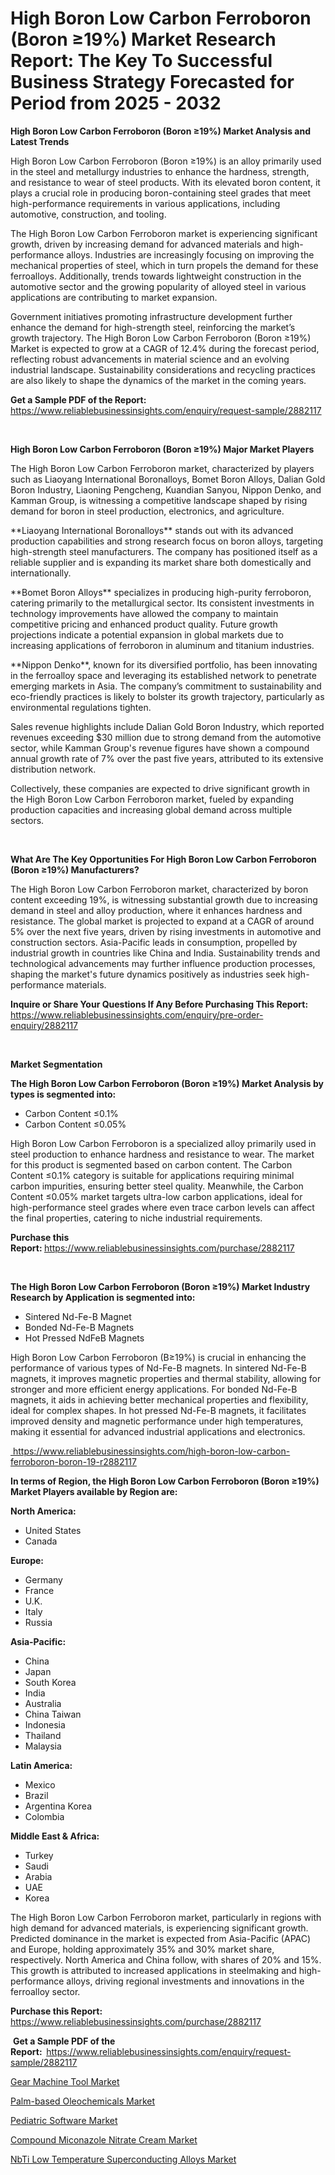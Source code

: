 <p><h1>High Boron Low Carbon Ferroboron (Boron ≥19%) Market Research Report: The Key To Successful Business Strategy Forecasted for Period from 2025 - 2032</h1></p><p><strong>High Boron Low Carbon Ferroboron (Boron ≥19%) Market Analysis and Latest Trends</strong></p>
<p><p>High Boron Low Carbon Ferroboron (Boron ≥19%) is an alloy primarily used in the steel and metallurgy industries to enhance the hardness, strength, and resistance to wear of steel products. With its elevated boron content, it plays a crucial role in producing boron-containing steel grades that meet high-performance requirements in various applications, including automotive, construction, and tooling.</p><p>The High Boron Low Carbon Ferroboron market is experiencing significant growth, driven by increasing demand for advanced materials and high-performance alloys. Industries are increasingly focusing on improving the mechanical properties of steel, which in turn propels the demand for these ferroalloys. Additionally, trends towards lightweight construction in the automotive sector and the growing popularity of alloyed steel in various applications are contributing to market expansion.</p><p>Government initiatives promoting infrastructure development further enhance the demand for high-strength steel, reinforcing the market’s growth trajectory. The High Boron Low Carbon Ferroboron (Boron ≥19%) Market is expected to grow at a CAGR of 12.4% during the forecast period, reflecting robust advancements in material science and an evolving industrial landscape. Sustainability considerations and recycling practices are also likely to shape the dynamics of the market in the coming years.</p></p>
<p><strong>Get a Sample PDF of the Report:&nbsp;</strong> <a href="https://www.reliablebusinessinsights.com/enquiry/request-sample/2882117?utm_campaign=96&utm_medium=2&utm_source=Github&utm_content=ia&utm_term=12032025&utm_id=high-boron-low-carbon-ferroboron-boron-19">https://www.reliablebusinessinsights.com/enquiry/request-sample/2882117</a></p>
<p>&nbsp;</p>
<p><strong>High Boron Low Carbon Ferroboron (Boron ≥19%) Major Market Players</strong></p>
<p><p>The High Boron Low Carbon Ferroboron market, characterized by players such as Liaoyang International Boronalloys, Bomet Boron Alloys, Dalian Gold Boron Industry, Liaoning Pengcheng, Kuandian Sanyou, Nippon Denko, and Kamman Group, is witnessing a competitive landscape shaped by rising demand for boron in steel production, electronics, and agriculture.</p><p>**Liaoyang International Boronalloys** stands out with its advanced production capabilities and strong research focus on boron alloys, targeting high-strength steel manufacturers. The company has positioned itself as a reliable supplier and is expanding its market share both domestically and internationally.</p><p>**Bomet Boron Alloys** specializes in producing high-purity ferroboron, catering primarily to the metallurgical sector. Its consistent investments in technology improvements have allowed the company to maintain competitive pricing and enhanced product quality. Future growth projections indicate a potential expansion in global markets due to increasing applications of ferroboron in aluminum and titanium industries.</p><p>**Nippon Denko**, known for its diversified portfolio, has been innovating in the ferroalloy space and leveraging its established network to penetrate emerging markets in Asia. The company’s commitment to sustainability and eco-friendly practices is likely to bolster its growth trajectory, particularly as environmental regulations tighten.</p><p>Sales revenue highlights include Dalian Gold Boron Industry, which reported revenues exceeding $30 million due to strong demand from the automotive sector, while Kamman Group's revenue figures have shown a compound annual growth rate of 7% over the past five years, attributed to its extensive distribution network. </p><p>Collectively, these companies are expected to drive significant growth in the High Boron Low Carbon Ferroboron market, fueled by expanding production capacities and increasing global demand across multiple sectors.</p></p>
<p>&nbsp;</p>
<p><strong>What Are The Key Opportunities For High Boron Low Carbon Ferroboron (Boron ≥19%) Manufacturers?</strong></p>
<p><p>The High Boron Low Carbon Ferroboron market, characterized by boron content exceeding 19%, is witnessing substantial growth due to increasing demand in steel and alloy production, where it enhances hardness and resistance. The global market is projected to expand at a CAGR of around 5% over the next five years, driven by rising investments in automotive and construction sectors. Asia-Pacific leads in consumption, propelled by industrial growth in countries like China and India. Sustainability trends and technological advancements may further influence production processes, shaping the market's future dynamics positively as industries seek high-performance materials.</p></p>
<p><strong>Inquire or Share Your Questions If Any Before Purchasing This Report:</strong> <a href="https://www.reliablebusinessinsights.com/enquiry/pre-order-enquiry/2882117?utm_campaign=96&utm_medium=2&utm_source=Github&utm_content=ia&utm_term=12032025&utm_id=high-boron-low-carbon-ferroboron-boron-19">https://www.reliablebusinessinsights.com/enquiry/pre-order-enquiry/2882117</a></p>
<p>&nbsp;</p>
<p><strong>Market Segmentation</strong></p>
<p><strong>The High Boron Low Carbon Ferroboron (Boron ≥19%) Market Analysis by types is segmented into:</strong></p>
<p><ul><li>Carbon Content ≤0.1%</li><li>Carbon Content ≤0.05%</li></ul></p>
<p><p>High Boron Low Carbon Ferroboron is a specialized alloy primarily used in steel production to enhance hardness and resistance to wear. The market for this product is segmented based on carbon content. The Carbon Content ≤0.1% category is suitable for applications requiring minimal carbon impurities, ensuring better steel quality. Meanwhile, the Carbon Content ≤0.05% market targets ultra-low carbon applications, ideal for high-performance steel grades where even trace carbon levels can affect the final properties, catering to niche industrial requirements.</p></p>
<p><strong>Purchase this Report:&nbsp;</strong><a href="https://www.reliablebusinessinsights.com/purchase/2882117?utm_campaign=96&utm_medium=2&utm_source=Github&utm_content=ia&utm_term=12032025&utm_id=high-boron-low-carbon-ferroboron-boron-19">https://www.reliablebusinessinsights.com/purchase/2882117</a></p>
<p>&nbsp;</p>
<p><strong>The High Boron Low Carbon Ferroboron (Boron ≥19%) Market Industry Research by Application is segmented into:</strong></p>
<p><ul><li>Sintered Nd-Fe-B Magnet</li><li>Bonded Nd-Fe-B Magnets</li><li>Hot Pressed NdFeB Magnets</li></ul></p>
<p><p>High Boron Low Carbon Ferroboron (B≥19%) is crucial in enhancing the performance of various types of Nd-Fe-B magnets. In sintered Nd-Fe-B magnets, it improves magnetic properties and thermal stability, allowing for stronger and more efficient energy applications. For bonded Nd-Fe-B magnets, it aids in achieving better mechanical properties and flexibility, ideal for complex shapes. In hot pressed Nd-Fe-B magnets, it facilitates improved density and magnetic performance under high temperatures, making it essential for advanced industrial applications and electronics.</p></p>
<p><a href="https://www.reliablebusinessinsights.com/high-boron-low-carbon-ferroboron-boron-19-r2882117?utm_campaign=96&utm_medium=2&utm_source=Github&utm_content=ia&utm_term=12032025&utm_id=high-boron-low-carbon-ferroboron-boron-19">&nbsp;https://www.reliablebusinessinsights.com/high-boron-low-carbon-ferroboron-boron-19-r2882117</a></p>
<p><strong>In terms of Region, the High Boron Low Carbon Ferroboron (Boron ≥19%) Market Players available by Region are:</strong></p>
<p>
    <p> <strong> North America: </strong>
        <ul>
            <li>United States</li>
            <li>Canada</li>
        </ul>
        </p> 
    <p> <strong> Europe: </strong>
        <ul>
            <li>Germany</li>
            <li>France</li>
            <li>U.K.</li>
            <li>Italy</li>
            <li>Russia</li>
        </ul>
        </p> 
    <p> <strong> Asia-Pacific: </strong>
        <ul>
            <li>China</li>
            <li>Japan</li>
            <li>South Korea</li>
            <li>India</li>
            <li>Australia</li>
            <li>China Taiwan</li>
            <li>Indonesia</li>
            <li>Thailand</li>
            <li>Malaysia</li>
        </ul>
        </p> 
    <p> <strong> Latin America: </strong>
        <ul>
            <li>Mexico</li>
            <li>Brazil</li>
            <li>Argentina Korea</li>
            <li>Colombia</li>
        </ul>
        </p> 
    <p> <strong> Middle East & Africa: </strong>
        <ul>
            <li>Turkey</li>
            <li>Saudi</li>
            <li>Arabia</li>
            <li>UAE</li>
            <li>Korea</li>
        </ul>
    </p>
    </p>
<p><p>The High Boron Low Carbon Ferroboron market, particularly in regions with high demand for advanced materials, is experiencing significant growth. Predicted dominance in the market is expected from Asia-Pacific (APAC) and Europe, holding approximately 35% and 30% market share, respectively. North America and China follow, with shares of 20% and 15%. This growth is attributed to increased applications in steelmaking and high-performance alloys, driving regional investments and innovations in the ferroalloy sector.</p></p>
<p><strong>Purchase this Report: </strong><a href="https://www.reliablebusinessinsights.com/purchase/2882117?utm_campaign=96&utm_medium=2&utm_source=Github&utm_content=ia&utm_term=12032025&utm_id=high-boron-low-carbon-ferroboron-boron-19">https://www.reliablebusinessinsights.com/purchase/2882117</a></p>
<p>&nbsp;<strong>Get a Sample PDF of the Report:&nbsp;&nbsp;</strong><a href="https://www.reliablebusinessinsights.com/enquiry/request-sample/2882117?utm_campaign=96&utm_medium=2&utm_source=Github&utm_content=ia&utm_term=12032025&utm_id=high-boron-low-carbon-ferroboron-boron-19">https://www.reliablebusinessinsights.com/enquiry/request-sample/2882117</a></p>
<p><strong></strong></p>
<p><p><a href="https://github.com/kimomeifbnu26/Market-Research-Report-List-1/blob/main/gear-machine-tool-market.md?utm_campaign=96&utm_medium=2&utm_source=Github&utm_content=ia&utm_term=12032025&utm_id=high-boron-low-carbon-ferroboron-boron-19">Gear Machine Tool Market</a></p><p><a href="https://github.com/nicoytabiz7/Market-Research-Report-List-1/blob/main/palm-based-oleochemicals-market.md?utm_campaign=96&utm_medium=2&utm_source=Github&utm_content=ia&utm_term=12032025&utm_id=high-boron-low-carbon-ferroboron-boron-19">Palm-based Oleochemicals Market</a></p><p><a href="https://github.com/daddskokenk4/Market-Research-Report-List-1/blob/main/pediatric-software-market.md?utm_campaign=96&utm_medium=2&utm_source=Github&utm_content=ia&utm_term=12032025&utm_id=high-boron-low-carbon-ferroboron-boron-19">Pediatric Software Market</a></p><p><a href="https://github.com/avirsuckra/Market-Research-Report-List-1/blob/main/compound-miconazole-nitrate-cream-market.md?utm_campaign=96&utm_medium=2&utm_source=Github&utm_content=ia&utm_term=12032025&utm_id=high-boron-low-carbon-ferroboron-boron-19">Compound Miconazole Nitrate Cream Market</a></p><p><a href="https://github.com/forttgoddym7/Market-Research-Report-List-1/blob/main/nbti-low-temperature-superconducting-alloys-market.md?utm_campaign=96&utm_medium=2&utm_source=Github&utm_content=ia&utm_term=12032025&utm_id=high-boron-low-carbon-ferroboron-boron-19">NbTi Low Temperature Superconducting Alloys Market</a></p></p>